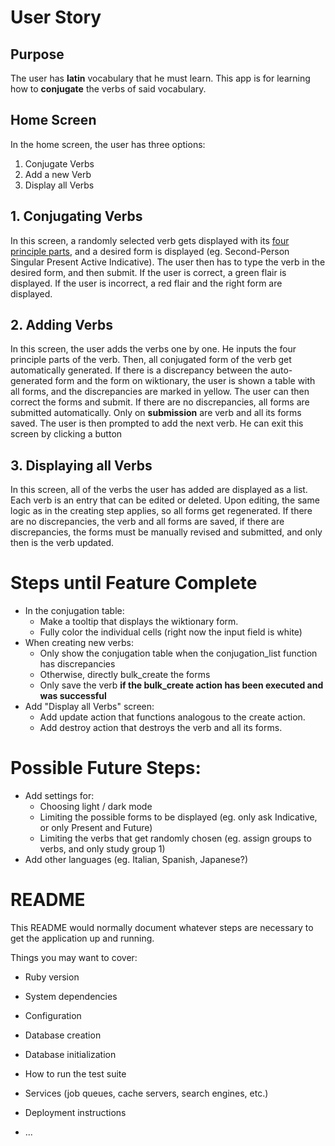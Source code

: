 # User Story

## Purpose

The user has **latin** vocabulary that he must learn. This app is for learning how to **conjugate** the verbs
of said vocabulary.

## Home Screen

In the home screen, the user has three options:

1. Conjugate Verbs
2. Add a new Verb
3. Display all Verbs

## 1. Conjugating Verbs

In this screen, a randomly selected verb gets displayed with its
[four principle parts](https://en.wikipedia.org/wiki/Principal_parts#Latin),
and a desired form is displayed (eg. Second-Person Singular Present Active Indicative).
The user then has to type the verb in the desired form, and then submit.
If the user is correct, a green flair is displayed.
If the user is incorrect, a red flair and the right form are displayed.

## 2. Adding Verbs

In this screen, the user adds the verbs one by one.
He inputs the four principle parts of the verb.
Then, all conjugated form of the verb get automatically generated. If there is a discrepancy
between the auto-generated form and the form on wiktionary, the user is shown a table
with all forms, and the discrepancies are marked in yellow.
The user can then correct the forms and submit.
If there are no discrepancies, all forms are submitted automatically.
Only on **submission** are verb and all its forms saved.
The user is then prompted to add the next verb.
He can exit this screen by clicking a button

## 3. Displaying all Verbs

In this screen, all of the verbs the user has added are displayed as a list.
Each verb is an entry that can be edited or deleted.
Upon editing, the same logic as in the creating step applies, so all forms get regenerated.
If there are no discrepancies, the verb and all forms are saved, if there are discrepancies,
the forms must be manually revised and submitted, and only then is the verb updated.

# Steps until Feature Complete

* In the conjugation table:
  * Make a tooltip that displays the wiktionary form.
  * Fully color the individual cells (right now the input field is white)
* When creating new verbs:
  * Only show the conjugation table when the conjugation_list function has discrepancies
  * Otherwise, directly bulk_create the forms
  * Only save the verb **if the bulk_create action has been executed and was successful**
* Add "Display all Verbs" screen:
  * Add update action that functions analogous to the create action.
  * Add destroy action that destroys the verb and all its forms.

# Possible Future Steps:

* Add settings for:
  * Choosing light / dark mode
  * Limiting the possible forms to be displayed (eg. only ask Indicative, or only Present and Future)
  * Limiting the verbs that get randomly chosen (eg. assign groups to verbs, and only study group 1)
* Add other languages (eg. Italian, Spanish, Japanese?)

# README

This README would normally document whatever steps are necessary to get the
application up and running.

Things you may want to cover:

* Ruby version

* System dependencies

* Configuration

* Database creation

* Database initialization

* How to run the test suite

* Services (job queues, cache servers, search engines, etc.)

* Deployment instructions

* ...

